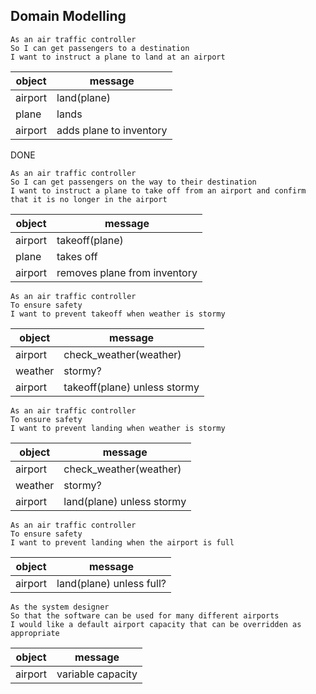 ## Domain Modelling

```
As an air traffic controller
So I can get passengers to a destination
I want to instruct a plane to land at an airport
```
| object | message |
|--|--|
|airport| land(plane)|
|plane| lands |
|airport| adds plane to inventory|

DONE

```
As an air traffic controller
So I can get passengers on the way to their destination
I want to instruct a plane to take off from an airport and confirm that it is no longer in the airport
```

| object | message |
|--|--|
|airport| takeoff(plane)|
|plane| takes off |
|airport| removes plane from inventory|

```
As an air traffic controller
To ensure safety
I want to prevent takeoff when weather is stormy
```
| object | message |
|--|--|
|airport| check_weather(weather) |
| weather | stormy? |
|airport| takeoff(plane) unless stormy |

```
As an air traffic controller
To ensure safety
I want to prevent landing when weather is stormy
```
| object | message |
|--|--|
|airport| check_weather(weather) |
| weather | stormy? |
|airport| land(plane) unless stormy |

```
As an air traffic controller
To ensure safety
I want to prevent landing when the airport is full
```

| object | message |
|--|--|
|airport| land(plane) unless full? |

```
As the system designer
So that the software can be used for many different airports
I would like a default airport capacity that can be overridden as appropriate
```
| object | message |
|--|--|
| airport | variable capacity|
